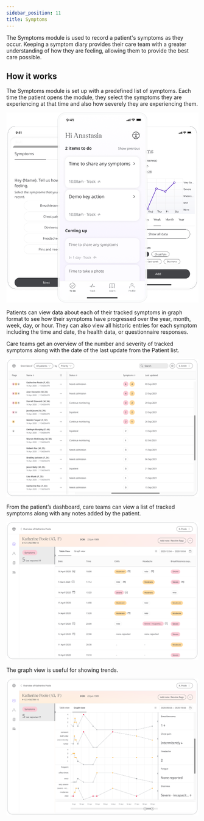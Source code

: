 ```yaml
---
sidebar_position: 11
title: Symptoms 
--- 
```


The Symptoms module is used to record a patient's symptoms as they occur. Keeping a symptom diary provides their care team with a greater understanding of how they are feeling, allowing them to provide the best care possible.

## How it works

The Symptoms module is set up with a predefined list of symptoms. Each time the patient opens the module, they select the symptoms they are experiencing at that time and also how severely they are experiencing them. 

![Symptoms in the Huma App](./assets/symptoms.png)

Patients can view data about each of their tracked symptoms in graph format to see how their symptoms have progressed over the year, month, week, day, or hour. They can also view all historic entries for each symptom including the time and date, the health data, or questionnaire responses.

Care teams get an overview of the number and severity of tracked symptoms along with the date of the last update from the Patient list.

![Symptoms in the Clinician Portal](./assets/cp-patient-list-symptoms.png)

From the patient’s dashboard, care teams can view a list of tracked symptoms along with any notes added by the patient.

![Symptoms in the Clinician Portal](./assets/symptoms02.png)

The graph view is useful for showing trends.

![Symptoms in the Clinician Portal](./assets/symptoms03.png)

